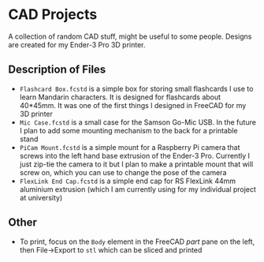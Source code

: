 # CAD Projects
A collection of random CAD stuff, might be useful to some people. Designs are created for my Ender-3 Pro 3D printer.

## Description of Files
- `Flashcard Box.fcstd` is a simple box for storing small flashcards I use to learn Mandarin characters. It is designed for flashcards about 40*45mm. It was one of the first things I designed in FreeCAD for my 3D printer
- `Mic Case.fcstd` is a small case for the Samson Go-Mic USB. In the future I plan to add some mounting mechanism to the back for a printable stand
- `PiCam Mount.fcstd` is a simple mount for a Raspberry Pi camera that screws into the left hand base extrusion of the Ender-3 Pro. Currently I just zip-tie the camera to it but I plan to make a printable mount that will screw on, which you can use to change the pose of the camera
- `FlexLink End Cap.fcstd` is a simple end cap for RS FlexLink 44mm aluminium extrusion (which I am currently using for my individual project at university)

## Other
- To print, focus on the `Body` element in the FreeCAD *part* pane on the left, then File->Export to `stl` which can be sliced and printed